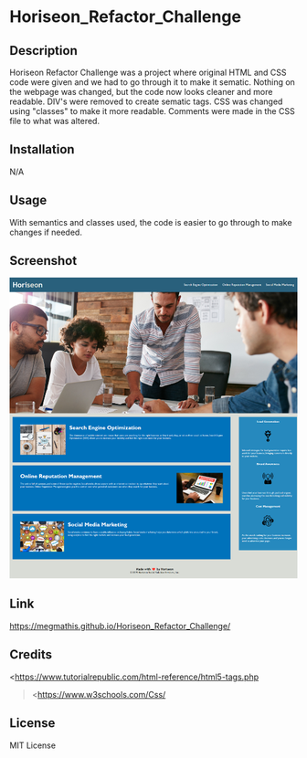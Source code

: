 # Horiseon_Refactor_Challenge

## Description

Horiseon Refactor Challenge was a project where original HTML and CSS code were given and we had to go through it to make it sematic. Nothing on the webpage was changed, but the code now looks cleaner and more readable. DIV's were removed to create sematic tags. CSS was changed using "classes" to make it more readable. Comments were made in the CSS file to what was altered.

## Installation

N/A

## Usage

With semantics and classes used, the code is easier to go through to make changes if needed.

## Screenshot

![Home_Page.](./assets/images/Horiseon_screenshot_mine.png)

## Link

https://megmathis.github.io/Horiseon_Refactor_Challenge/

## Credits

<https://www.tutorialrepublic.com/html-reference/html5-tags.php

> <https://www.w3schools.com/Css/

## License

MIT License
